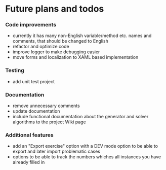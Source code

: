 # Future plans and todos

### Code improvements
- currently it has many non-English variable/method etc. names and comments, that should be changed to English
- refactor and optimize code
- improve logger to make debugging easier
- move forms and localization to XAML based implementation

### Testing
- add unit test project

### Documentation
- remove unnecessary comments
- update documentation
- include functional documentation about the generator and solver algorithms to the project Wiki page

### Additional features
- add an "Export exercise" option with a DEV mode option to be able to export and later import problematic cases
- options to be able to track the numbers whiches all instances you have already filled in